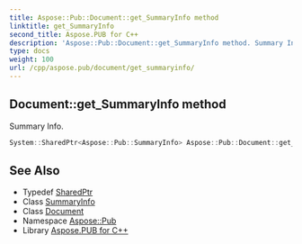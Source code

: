 ```yaml
---
title: Aspose::Pub::Document::get_SummaryInfo method
linktitle: get_SummaryInfo
second_title: Aspose.PUB for C++
description: 'Aspose::Pub::Document::get_SummaryInfo method. Summary Info in C++.'
type: docs
weight: 100
url: /cpp/aspose.pub/document/get_summaryinfo/
---
```

## Document::get_SummaryInfo method


Summary Info.

```cpp
System::SharedPtr<Aspose::Pub::SummaryInfo> Aspose::Pub::Document::get_SummaryInfo() const
```

## See Also

* Typedef [SharedPtr](../../../system/sharedptr/)
* Class [SummaryInfo](../../summaryinfo/)
* Class [Document](../)
* Namespace [Aspose::Pub](../../)
* Library [Aspose.PUB for C++](../../../)
